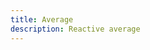 ```yaml
---
title: Average
description: Reactive average
---
```


<script>
  import Example from './example.svelte'
</script>

<Example />
